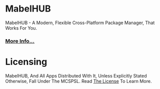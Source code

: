 # MabelHUB
MabelHUB - A Modern, Flexible Cross-Platform Package Manager, That Works For You.
### [More Info...](https://www.mabelisyt.co/MabelHUB)

# Licensing
MabelHUB, And All Apps Distributed With It, Unless Explicitly Stated Otherwise, Fall Under The MCSPSL. Read <a href="https://github.com/MabelMedia-LLC/MCSPSL">The License</a> To Learn More.
